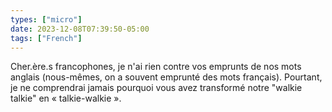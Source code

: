 ```yaml
---
types: ["micro"]
date: 2023-12-08T07:39:50-05:00
tags: ["French"]
---
```

Cher.ère.s francophones, je n'ai rien contre vos emprunts de nos mots anglais (nous-mêmes, on a souvent emprunté des mots français). Pourtant, je ne comprendrai jamais pourquoi vous avez transformé notre "walkie talkie" en « talkie-walkie ».
